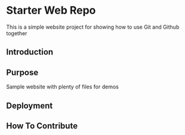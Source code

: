 # Starter Web Repo

This is a simple website project for showing how to use Git and Github together

## Introduction

## Purpose

Sample website with plenty of files for demos

## Deployment

## How To Contribute
